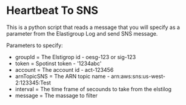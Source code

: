 # Heartbeat To SNS

This is a python script that reads a message that you will specify as a parameter from the Elastigroup Log and send SNS message. 

Parameters to specify:


* groupId = The Elstigrop id - oesg-123 or sig-123
* token = Spotinst token -  '1234abc'
* account = The account id - act-123456
* arnTopicSNS = The ARN topic name - arn:aws:sns:us-west-2:123345:Test
* interval = The time frame of secounds to take from the elstilog
* message = The massage to filter
